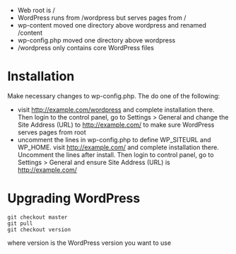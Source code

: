 * Web root is /
* WordPress runs from /wordpress but serves pages from /
* wp-content moved one directory above wordpress and renamed /content
* wp-config.php moved one directory above wordpress
* /wordpress only contains core WordPress files

Installation
============

Make necessary changes to wp-config.php. The do one of the following:

* visit http://example.com/wordpress and complete installation there. Then login to the control panel, go to Settings > General and change the Site Address (URL) to http://example.com/ to make sure WordPress serves pages from root
* uncomment the lines in wp-config.php to define WP_SITEURL and WP_HOME. visit http://example.com/ and complete installation there. Uncomment the lines after install. Then login to control panel, go to Settings > General and ensure Site Address (URL) is http://example.com/

Upgrading WordPress
==================

    git checkout master
    git pull
    git checkout version

where version is the WordPress version you want to use
